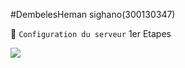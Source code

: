 #DembelesHeman sighano(300130347)

:pushpin: `Configuration du serveur` 1er Etapes

<img src=images/documentation.jpg width='' height='' > </img>
